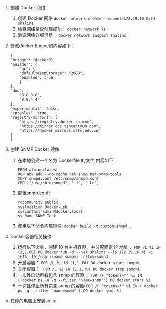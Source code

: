 1. 创建 Docker 网络
    1. 创建 Docker 网络
        ```docker network create --subnet=172.19.16.0/24 shalins```
    2. 检查网络是否创建成功：
        ```docker network ls```
    3. 验证网络详细信息：
        ```docker network inspect shalins```
2. 修改docker Engine的内容如下：
    ```
    {
    "bridge": "docker0",
    "builder": {
        "gc": {
        "defaultKeepStorage": "20GB",
        "enabled": true
        }
    },
    "dns": [
        "8.8.8.8",
        "8.8.4.4"
    ],
    "experimental": false,
    "iptables": true,
    "registry-mirrors": [
        "https://registry.docker-cn.com",
        "https://mirror.ccs.tencentyun.com",
        "https://docker.mirrors.ustc.edu.cn"
    ]
    }
    ```

3. 创建 SNMP Docker 镜像

    1. 在本地创建一个名为 Dockerfile 的文件,内容如下
        ```
        FROM alpine:latest
        RUN apk add --no-cache net-snmp net-snmp-tools
        COPY snmpd.conf /etc/snmp/snmpd.conf
        CMD ["/usr/sbin/snmpd", "-f", "-Lo"]
        ```
    2. 配置snmp.conf:
        ```
        rocommunity public
        syslocation Docker-Lab
        syscontact admin@docker.local
        sysName SNMP-Test
        ```
    3. 使用以下命令构建镜像:
        ```docker build -t custom-snmpd .```
        

4. Docker容器相关操作·：

    1. 运行以下命令，创建 10 台主机容器，并分配固定 IP 地址：
        ```FOR /L %i IN (1,1,60) DO docker run -d --net shalins --ip 172.19.16.%i -p 161%i:161/udp --name snmp%i custom-snmpd```
    2. 开启容器：
        ```FOR /L %i IN (1,1,70) DO docker start snmp%i```
    3. 关闭容器：
       ``` FOR /L %i IN (1,1,70) DO docker stop snmp%i```
    4. 一次性启动所有包含 snmp 的容器；
        ```FOR /F "tokens=*" %i IN ('docker ps -a -q --filter "name=snmp"') DO docker start %i```
    5. 一次性停止所有包含 snmp 的容器
        ```FOR /F "tokens=*" %i IN ('docker ps -q --filter "name=snmp"') DO docker stop %i```

5. 在你的电脑上安装sqlite





